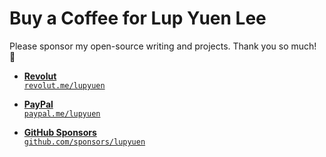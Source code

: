 # Buy a Coffee for Lup Yuen Lee

Please sponsor my open-source writing and projects. Thank you so much! 🙏

- [__Revolut__ <br> `revolut.me/lupyuen`](https://revolut.me/lupyuen)

- [__PayPal__ <br> `paypal.me/lupyuen`](https://paypal.me/lupyuen)

- [__GitHub Sponsors__ <br> `github.com/sponsors/lupyuen`](https://github.com/sponsors/lupyuen)
